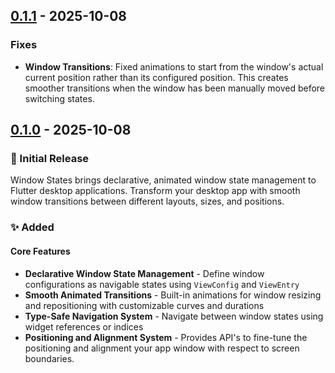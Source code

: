 
## [0.1.1](https://github.com/yourusername/window_states/releases/tag/v0.1.1) - 2025-10-08

### Fixes
- **Window Transitions**: Fixed animations to start from the window's actual current position rather than its configured position. This creates smoother transitions when the window has been manually moved before switching states.



## [0.1.0](https://github.com/yourusername/window_states/releases/tag/v0.1.0) - 2025-10-08

### 🎉 Initial Release
Window States brings declarative, animated window state management to Flutter desktop applications. Transform your desktop app with smooth window transitions between different layouts, sizes, and positions.
### ✨ Added
#### Core Features

- **Declarative Window State Management** - Define window configurations as navigable states using `ViewConfig` and `ViewEntry`
- **Smooth Animated Transitions** - Built-in animations for window resizing and repositioning with customizable curves and durations
- **Type-Safe Navigation System** - Navigate between window states using widget references or indices
- **Positioning and Alignment System** - Provides API's to fine-tune the positioning and alignment your app window with respect to screen boundaries.